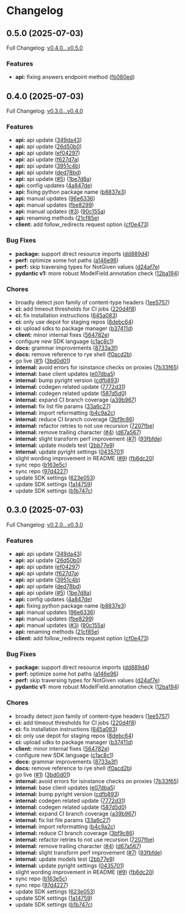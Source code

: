 # Changelog

## 0.5.0 (2025-07-03)

Full Changelog: [v0.4.0...v0.5.0](https://github.com/semilattice-research/semilattice-sdk-python/compare/v0.4.0...v0.5.0)

### Features

* **api:** fixing answers endpoint method ([fb080ed](https://github.com/semilattice-research/semilattice-sdk-python/commit/fb080ed0cd4067d5ed123298d0859b21cf4a8945))

## 0.4.0 (2025-07-03)

Full Changelog: [v0.3.0...v0.4.0](https://github.com/semilattice-research/semilattice-sdk-python/compare/v0.3.0...v0.4.0)

### Features

* **api:** api update ([349da43](https://github.com/semilattice-research/semilattice-sdk-python/commit/349da439a2a84b9179e1891a27c40e300b2d2d6c))
* **api:** api update ([26d50b0](https://github.com/semilattice-research/semilattice-sdk-python/commit/26d50b08bd4e0ea7088515820603e8bd3c0383ff))
* **api:** api update ([ef04297](https://github.com/semilattice-research/semilattice-sdk-python/commit/ef04297db9a609c097eace84e84ee0150c9f8d3c))
* **api:** api update ([f627d7a](https://github.com/semilattice-research/semilattice-sdk-python/commit/f627d7ac732104d37403af82754625708a63cc86))
* **api:** api update ([3951c4b](https://github.com/semilattice-research/semilattice-sdk-python/commit/3951c4b31c8657c4e92fc9fa791890e448b51845))
* **api:** api update ([ded78bd](https://github.com/semilattice-research/semilattice-sdk-python/commit/ded78bda973bad567f96e3b701a149112fe3aff2))
* **api:** api update ([#5](https://github.com/semilattice-research/semilattice-sdk-python/issues/5)) ([1be7d8a](https://github.com/semilattice-research/semilattice-sdk-python/commit/1be7d8afdb910bed2a3e0e4f93cc4e3008ef31f5))
* **api:** config updates ([4a847de](https://github.com/semilattice-research/semilattice-sdk-python/commit/4a847deca9019ff667129f127fd43fe274a52fe9))
* **api:** fixing python package name ([b8837e3](https://github.com/semilattice-research/semilattice-sdk-python/commit/b8837e3b774b37cb801e6913113eab8a015a64a2))
* **api:** manual updates ([96e6336](https://github.com/semilattice-research/semilattice-sdk-python/commit/96e633607e70c7536ff8060fa67785d3b4c5fe74))
* **api:** manual updates ([fbe8299](https://github.com/semilattice-research/semilattice-sdk-python/commit/fbe82999067e99eb158eef340b1c2e3c154f2981))
* **api:** manual updates ([#3](https://github.com/semilattice-research/semilattice-sdk-python/issues/3)) ([90c155a](https://github.com/semilattice-research/semilattice-sdk-python/commit/90c155a3f43a2756877c6bc2cc62ae60e38c619f))
* **api:** renaming methods ([21cf85e](https://github.com/semilattice-research/semilattice-sdk-python/commit/21cf85e0b669c2219f3bbc86a2885beb00c31971))
* **client:** add follow_redirects request option ([cf0e473](https://github.com/semilattice-research/semilattice-sdk-python/commit/cf0e4736399bbe791bd0bef37d8d40d472ce64cc))


### Bug Fixes

* **package:** support direct resource imports ([dd889d4](https://github.com/semilattice-research/semilattice-sdk-python/commit/dd889d4ad218c2a0ae4d93d50ee1a0d405077362))
* **perf:** optimize some hot paths ([a146e96](https://github.com/semilattice-research/semilattice-sdk-python/commit/a146e967b43b87a81209ff376fca8722d5de3b19))
* **perf:** skip traversing types for NotGiven values ([d24af7e](https://github.com/semilattice-research/semilattice-sdk-python/commit/d24af7eb621ec4c78b84c29febb04dd545a1f914))
* **pydantic v1:** more robust ModelField.annotation check ([12ba194](https://github.com/semilattice-research/semilattice-sdk-python/commit/12ba19402745ab6352c8028f900a850a4b82a3fc))


### Chores

* broadly detect json family of content-type headers ([1ee5757](https://github.com/semilattice-research/semilattice-sdk-python/commit/1ee5757a17bcbcfdf4931c8a7b5b62b5487e0901))
* **ci:** add timeout thresholds for CI jobs ([220d4f8](https://github.com/semilattice-research/semilattice-sdk-python/commit/220d4f89a1ff16d81f1ae6833302f87ba08ffd90))
* **ci:** fix installation instructions ([645a083](https://github.com/semilattice-research/semilattice-sdk-python/commit/645a08329fe86ae87e0a27a532e5afc43bf7592f))
* **ci:** only use depot for staging repos ([8debc64](https://github.com/semilattice-research/semilattice-sdk-python/commit/8debc6407d709efbc5569258c13f6a8010ac2f43))
* **ci:** upload sdks to package manager ([b37411d](https://github.com/semilattice-research/semilattice-sdk-python/commit/b37411d3c18aed393966cf3d77a11ced328b580b))
* **client:** minor internal fixes ([564782e](https://github.com/semilattice-research/semilattice-sdk-python/commit/564782edafc8d4fbd1cd8289b7f445986e45886d))
* configure new SDK language ([c1ac8c1](https://github.com/semilattice-research/semilattice-sdk-python/commit/c1ac8c1cd30afbc6d70f5471cf1babd49b0c12c6))
* **docs:** grammar improvements ([8733a3f](https://github.com/semilattice-research/semilattice-sdk-python/commit/8733a3f4c68b2f4e8990d53a381789bea1f392fa))
* **docs:** remove reference to rye shell ([f0acd2b](https://github.com/semilattice-research/semilattice-sdk-python/commit/f0acd2bfb7ce9b504c2979c2f39fcaafe5ac316f))
* go live ([#1](https://github.com/semilattice-research/semilattice-sdk-python/issues/1)) ([3bd0d01](https://github.com/semilattice-research/semilattice-sdk-python/commit/3bd0d0143568a7f121ec2116971bb14005fac541))
* **internal:** avoid errors for isinstance checks on proxies ([7b33f65](https://github.com/semilattice-research/semilattice-sdk-python/commit/7b33f6598978418400b58113891571f2a082b3e4))
* **internal:** base client updates ([e07dba5](https://github.com/semilattice-research/semilattice-sdk-python/commit/e07dba5ba6bf7a3116f3b0d1d684926bfe33f7d1))
* **internal:** bump pyright version ([cdfb893](https://github.com/semilattice-research/semilattice-sdk-python/commit/cdfb893656d2e4d749538c64e88d93b6fc8b5e18))
* **internal:** codegen related update ([7772d31](https://github.com/semilattice-research/semilattice-sdk-python/commit/7772d31ef9565b3d897d2b3e33bfafeadc6a0af4))
* **internal:** codegen related update ([587d5d0](https://github.com/semilattice-research/semilattice-sdk-python/commit/587d5d00025329884b13ec67030adcf39b925959))
* **internal:** expand CI branch coverage ([a39b967](https://github.com/semilattice-research/semilattice-sdk-python/commit/a39b9671db6480c8a6e2035663a486b5da4f98af))
* **internal:** fix list file params ([33a6c27](https://github.com/semilattice-research/semilattice-sdk-python/commit/33a6c27bb6299134e0d1b4adad645bde16b3d83e))
* **internal:** import reformatting ([b4c9a2c](https://github.com/semilattice-research/semilattice-sdk-python/commit/b4c9a2cf6adb923fd2e42b40b5c9d658b77b6ebc))
* **internal:** reduce CI branch coverage ([3bf9c86](https://github.com/semilattice-research/semilattice-sdk-python/commit/3bf9c86e70c7ab3e89313a308772eb1640db8486))
* **internal:** refactor retries to not use recursion ([7207fbe](https://github.com/semilattice-research/semilattice-sdk-python/commit/7207fbea409dcecb07d4589e31d1fee798330e7c))
* **internal:** remove trailing character ([#4](https://github.com/semilattice-research/semilattice-sdk-python/issues/4)) ([d67a567](https://github.com/semilattice-research/semilattice-sdk-python/commit/d67a567fe77fea27b04f5efa9794b69a67f46156))
* **internal:** slight transform perf improvement ([#7](https://github.com/semilattice-research/semilattice-sdk-python/issues/7)) ([93fbfde](https://github.com/semilattice-research/semilattice-sdk-python/commit/93fbfdefeacd57633d19157f5d2c48ee3bbc379f))
* **internal:** update models test ([2bb77e9](https://github.com/semilattice-research/semilattice-sdk-python/commit/2bb77e9cf1c63b0653686a29445c4facd187acb2))
* **internal:** update pyright settings ([0435701](https://github.com/semilattice-research/semilattice-sdk-python/commit/043570179672747b7c741e4f3957d11e1d348c13))
* slight wording improvement in README ([#9](https://github.com/semilattice-research/semilattice-sdk-python/issues/9)) ([fb6dc20](https://github.com/semilattice-research/semilattice-sdk-python/commit/fb6dc208e970eda1bb1ccbbca534a4bac8cdf717))
* sync repo ([b163e5c](https://github.com/semilattice-research/semilattice-sdk-python/commit/b163e5c0f939575aedfd471df378722626dc086e))
* sync repo ([97d4227](https://github.com/semilattice-research/semilattice-sdk-python/commit/97d42274857950a7f55fa61a423345a989d0d466))
* update SDK settings ([623e053](https://github.com/semilattice-research/semilattice-sdk-python/commit/623e053c8b47ee6c661e85ce347359faded3d826))
* update SDK settings ([1a14759](https://github.com/semilattice-research/semilattice-sdk-python/commit/1a1475958197a5c541caef84e040043d79b861f9))
* update SDK settings ([b1b747c](https://github.com/semilattice-research/semilattice-sdk-python/commit/b1b747c3e80189c08c5b555efccc1b06d2303fe7))

## 0.3.0 (2025-07-03)

Full Changelog: [v0.2.0...v0.3.0](https://github.com/semilattice-research/semilattice-sdk-python/compare/v0.2.0...v0.3.0)

### Features

* **api:** api update ([349da43](https://github.com/semilattice-research/semilattice-sdk-python/commit/349da439a2a84b9179e1891a27c40e300b2d2d6c))
* **api:** api update ([26d50b0](https://github.com/semilattice-research/semilattice-sdk-python/commit/26d50b08bd4e0ea7088515820603e8bd3c0383ff))
* **api:** api update ([ef04297](https://github.com/semilattice-research/semilattice-sdk-python/commit/ef04297db9a609c097eace84e84ee0150c9f8d3c))
* **api:** api update ([f627d7a](https://github.com/semilattice-research/semilattice-sdk-python/commit/f627d7ac732104d37403af82754625708a63cc86))
* **api:** api update ([3951c4b](https://github.com/semilattice-research/semilattice-sdk-python/commit/3951c4b31c8657c4e92fc9fa791890e448b51845))
* **api:** api update ([ded78bd](https://github.com/semilattice-research/semilattice-sdk-python/commit/ded78bda973bad567f96e3b701a149112fe3aff2))
* **api:** api update ([#5](https://github.com/semilattice-research/semilattice-sdk-python/issues/5)) ([1be7d8a](https://github.com/semilattice-research/semilattice-sdk-python/commit/1be7d8afdb910bed2a3e0e4f93cc4e3008ef31f5))
* **api:** config updates ([4a847de](https://github.com/semilattice-research/semilattice-sdk-python/commit/4a847deca9019ff667129f127fd43fe274a52fe9))
* **api:** fixing python package name ([b8837e3](https://github.com/semilattice-research/semilattice-sdk-python/commit/b8837e3b774b37cb801e6913113eab8a015a64a2))
* **api:** manual updates ([96e6336](https://github.com/semilattice-research/semilattice-sdk-python/commit/96e633607e70c7536ff8060fa67785d3b4c5fe74))
* **api:** manual updates ([fbe8299](https://github.com/semilattice-research/semilattice-sdk-python/commit/fbe82999067e99eb158eef340b1c2e3c154f2981))
* **api:** manual updates ([#3](https://github.com/semilattice-research/semilattice-sdk-python/issues/3)) ([90c155a](https://github.com/semilattice-research/semilattice-sdk-python/commit/90c155a3f43a2756877c6bc2cc62ae60e38c619f))
* **api:** renaming methods ([21cf85e](https://github.com/semilattice-research/semilattice-sdk-python/commit/21cf85e0b669c2219f3bbc86a2885beb00c31971))
* **client:** add follow_redirects request option ([cf0e473](https://github.com/semilattice-research/semilattice-sdk-python/commit/cf0e4736399bbe791bd0bef37d8d40d472ce64cc))


### Bug Fixes

* **package:** support direct resource imports ([dd889d4](https://github.com/semilattice-research/semilattice-sdk-python/commit/dd889d4ad218c2a0ae4d93d50ee1a0d405077362))
* **perf:** optimize some hot paths ([a146e96](https://github.com/semilattice-research/semilattice-sdk-python/commit/a146e967b43b87a81209ff376fca8722d5de3b19))
* **perf:** skip traversing types for NotGiven values ([d24af7e](https://github.com/semilattice-research/semilattice-sdk-python/commit/d24af7eb621ec4c78b84c29febb04dd545a1f914))
* **pydantic v1:** more robust ModelField.annotation check ([12ba194](https://github.com/semilattice-research/semilattice-sdk-python/commit/12ba19402745ab6352c8028f900a850a4b82a3fc))


### Chores

* broadly detect json family of content-type headers ([1ee5757](https://github.com/semilattice-research/semilattice-sdk-python/commit/1ee5757a17bcbcfdf4931c8a7b5b62b5487e0901))
* **ci:** add timeout thresholds for CI jobs ([220d4f8](https://github.com/semilattice-research/semilattice-sdk-python/commit/220d4f89a1ff16d81f1ae6833302f87ba08ffd90))
* **ci:** fix installation instructions ([645a083](https://github.com/semilattice-research/semilattice-sdk-python/commit/645a08329fe86ae87e0a27a532e5afc43bf7592f))
* **ci:** only use depot for staging repos ([8debc64](https://github.com/semilattice-research/semilattice-sdk-python/commit/8debc6407d709efbc5569258c13f6a8010ac2f43))
* **ci:** upload sdks to package manager ([b37411d](https://github.com/semilattice-research/semilattice-sdk-python/commit/b37411d3c18aed393966cf3d77a11ced328b580b))
* **client:** minor internal fixes ([564782e](https://github.com/semilattice-research/semilattice-sdk-python/commit/564782edafc8d4fbd1cd8289b7f445986e45886d))
* configure new SDK language ([c1ac8c1](https://github.com/semilattice-research/semilattice-sdk-python/commit/c1ac8c1cd30afbc6d70f5471cf1babd49b0c12c6))
* **docs:** grammar improvements ([8733a3f](https://github.com/semilattice-research/semilattice-sdk-python/commit/8733a3f4c68b2f4e8990d53a381789bea1f392fa))
* **docs:** remove reference to rye shell ([f0acd2b](https://github.com/semilattice-research/semilattice-sdk-python/commit/f0acd2bfb7ce9b504c2979c2f39fcaafe5ac316f))
* go live ([#1](https://github.com/semilattice-research/semilattice-sdk-python/issues/1)) ([3bd0d01](https://github.com/semilattice-research/semilattice-sdk-python/commit/3bd0d0143568a7f121ec2116971bb14005fac541))
* **internal:** avoid errors for isinstance checks on proxies ([7b33f65](https://github.com/semilattice-research/semilattice-sdk-python/commit/7b33f6598978418400b58113891571f2a082b3e4))
* **internal:** base client updates ([e07dba5](https://github.com/semilattice-research/semilattice-sdk-python/commit/e07dba5ba6bf7a3116f3b0d1d684926bfe33f7d1))
* **internal:** bump pyright version ([cdfb893](https://github.com/semilattice-research/semilattice-sdk-python/commit/cdfb893656d2e4d749538c64e88d93b6fc8b5e18))
* **internal:** codegen related update ([7772d31](https://github.com/semilattice-research/semilattice-sdk-python/commit/7772d31ef9565b3d897d2b3e33bfafeadc6a0af4))
* **internal:** codegen related update ([587d5d0](https://github.com/semilattice-research/semilattice-sdk-python/commit/587d5d00025329884b13ec67030adcf39b925959))
* **internal:** expand CI branch coverage ([a39b967](https://github.com/semilattice-research/semilattice-sdk-python/commit/a39b9671db6480c8a6e2035663a486b5da4f98af))
* **internal:** fix list file params ([33a6c27](https://github.com/semilattice-research/semilattice-sdk-python/commit/33a6c27bb6299134e0d1b4adad645bde16b3d83e))
* **internal:** import reformatting ([b4c9a2c](https://github.com/semilattice-research/semilattice-sdk-python/commit/b4c9a2cf6adb923fd2e42b40b5c9d658b77b6ebc))
* **internal:** reduce CI branch coverage ([3bf9c86](https://github.com/semilattice-research/semilattice-sdk-python/commit/3bf9c86e70c7ab3e89313a308772eb1640db8486))
* **internal:** refactor retries to not use recursion ([7207fbe](https://github.com/semilattice-research/semilattice-sdk-python/commit/7207fbea409dcecb07d4589e31d1fee798330e7c))
* **internal:** remove trailing character ([#4](https://github.com/semilattice-research/semilattice-sdk-python/issues/4)) ([d67a567](https://github.com/semilattice-research/semilattice-sdk-python/commit/d67a567fe77fea27b04f5efa9794b69a67f46156))
* **internal:** slight transform perf improvement ([#7](https://github.com/semilattice-research/semilattice-sdk-python/issues/7)) ([93fbfde](https://github.com/semilattice-research/semilattice-sdk-python/commit/93fbfdefeacd57633d19157f5d2c48ee3bbc379f))
* **internal:** update models test ([2bb77e9](https://github.com/semilattice-research/semilattice-sdk-python/commit/2bb77e9cf1c63b0653686a29445c4facd187acb2))
* **internal:** update pyright settings ([0435701](https://github.com/semilattice-research/semilattice-sdk-python/commit/043570179672747b7c741e4f3957d11e1d348c13))
* slight wording improvement in README ([#9](https://github.com/semilattice-research/semilattice-sdk-python/issues/9)) ([fb6dc20](https://github.com/semilattice-research/semilattice-sdk-python/commit/fb6dc208e970eda1bb1ccbbca534a4bac8cdf717))
* sync repo ([b163e5c](https://github.com/semilattice-research/semilattice-sdk-python/commit/b163e5c0f939575aedfd471df378722626dc086e))
* sync repo ([97d4227](https://github.com/semilattice-research/semilattice-sdk-python/commit/97d42274857950a7f55fa61a423345a989d0d466))
* update SDK settings ([623e053](https://github.com/semilattice-research/semilattice-sdk-python/commit/623e053c8b47ee6c661e85ce347359faded3d826))
* update SDK settings ([1a14759](https://github.com/semilattice-research/semilattice-sdk-python/commit/1a1475958197a5c541caef84e040043d79b861f9))
* update SDK settings ([b1b747c](https://github.com/semilattice-research/semilattice-sdk-python/commit/b1b747c3e80189c08c5b555efccc1b06d2303fe7))
